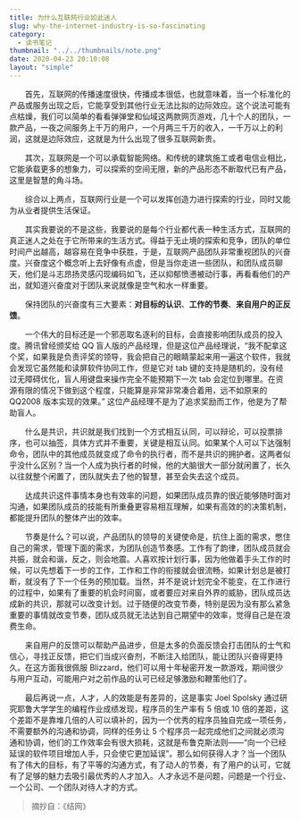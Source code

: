 ```yaml
---
title: 为什么互联网行业如此迷人
slug: why-the-internet-industry-is-so-fascinating
category:
  - 读书笔记
thumbnail: "../../thumbnails/note.png"
date: 2020-04-23 20:10:08
layout: "simple"
---
```


&ensp;&ensp;&ensp;&ensp;首先，互联网的传播速度很快，传播成本很低，也就意味着，当一个标准化的产品或服务出现之后，它能享受到其他行业无法比拟的边际效应。这个说法可能有点枯燥，我们可以简单的看看弹弹堂和仙域这两款网页游戏，几十个人的团队，一款产品，一夜之间服务上千万的用户，一个月两三千万的收入，一千万以上的利润，这就是边际效应，这就是为什么出现了很多互联网新贵。

&ensp;&ensp;&ensp;&ensp;其次，互联网是一个可以承载智能网络。和传统的建筑施工或者电信业相比，它能承载更多的想象力，可以探索的空间无限，新的产品形态不断取代已有产品，这里是智慧的角斗场。

&ensp;&ensp;&ensp;&ensp;综合以上两点，互联网行业是一个可以发挥创造力进行探索的行业，同时又能为从业者提供生活保证。

&ensp;&ensp;&ensp;&ensp;其实我要说的不是这些，我要说的是每个行业都代表一种生活方式，互联网的真正迷人之处在于它所带来的生活方式。得益于无止境的探索和竞争，团队的单位时间产出越高，越容易在竞争中获胜，于是，互联网产品团队非常重视团队的兴奋度。兴奋度这个概念听上去好像有点虚，但是当你走进一些团队，和团队成员聊天，他们是斗志昂扬灵感闪现编码如飞，还以抑郁愤懑被动行事，再看看他们的产出，就知道兴奋度对于团队来说就像是空气和水一样重要。

&ensp;&ensp;&ensp;&ensp;保持团队的兴奋度有三大要素：**对目标的认识**、**工作的节奏**、**来自用户的正反馈**。

&ensp;&ensp;&ensp;&ensp;一个伟大的目标还是一个邪恶取名逐利的目标，会直接影响团队成员的投入度。腾讯曾经颁奖给 QQ 盲人版的产品经理，但是这位产品经理说，“我不配拿这个奖，如果我是负责评奖的领导，我会把自己的眼睛蒙起来用一遍这个软件，我就会发现它虽然能和读屏软件协同工作，但是它对 tab 键的支持是随机的，没有经过无障碍优化，盲人用键盘来操作完全不能预期下一次 tab 会定位到哪里。在资源有限的情况下做到这个程度，只能算是非常非常凑合着用，远不如原来的 QQ2008 版本实现的效果。” 这位产品经理不是为了追求奖励而工作，他是为了帮助盲人。

&ensp;&ensp;&ensp;&ensp;什么是共识，共识就是我们找到一个方式相互认同，可以辩论，可以投票排序，也可以抽签，具体方式并不重要，关键是相互认同。如果某个人可以下达强制命令，团队中的其他成员就变成了命令的执行者，而不是共识的拥护者。这两者似乎没什么区别？当一个人成为执行者的时候，他的大脑很大一部分就闲置了，长久以往就整个闲置了，团队就失去了他的智慧，甚至会失去这个成员。

&ensp;&ensp;&ensp;&ensp;达成共识这件事情本身也有效率的问题，如果团队成员靠的很近能够随时面对沟通，如果团队成员的技能有所重叠更容易相互理解，如果有高效的的决策机制，都能提升团队的整体产出的效率。

&ensp;&ensp;&ensp;&ensp;节奏是什么？可以说，产品团队的领导的关键使命是，抗住上面的需求，憋住自己的需求，管理下面的需求，为团队创造节奏感。工作有了韵律，团队成员就会共振，就会和谐，反之，则会地震。人喜欢按计划行事，因为他做着手头工作的时候，可以先想着下一步的工作，工作和工作的衔接就会很流畅，如果计划总是被打断，就没有了下一个任务的预加载。当然，并不是说计划完全不能变，在工作进行的过程中，如果有了重要的机会时间窗，或者要应对来自外界的威胁，团队成员达成新的共识，那就可以改变计划。过于随便的改变节奏，特别是因为没有那么紧急重要的事情就改变节奏，团队成员就无法达到自己期望中的效率，觉得自己是在浪费生命。

&ensp;&ensp;&ensp;&ensp;来自用户的反馈可以帮助产品进步，但是太多的负面反馈会打击团队的士气和信心，寻找正反馈，把它们当成兴奋剂，不断注入给团队，能让团队兴奋得更持久。在这方面我很佩服 Blizzard，他们可以用十年秘密开发一款游戏，期间很少与用户互动，可能用户对之前作品的认可已经足够激励和鞭策他们了。

&ensp;&ensp;&ensp;&ensp;最后再说一点，人才，人的效能是有差异的，这是事实 Joel Spolsky 通过研究耶鲁大学学生的编程作业成绩发现，程序员的生产率有 5 倍或 10 倍的差距，这个差距不是靠堆几倍的人可以填补的，因为一个优秀的程序员独自完成一项任务，不需要额外的沟通和协调，同样的任务让 5 个程序员一起完成他们之间就必须沟通和协调，他们的工作效率会有很大损耗，这就是布鲁克斯法则——“向一个已经延误的软件项目增加人手，只会使它更加延误”。那么如何获得人才？当一个团队有了伟大的目标，有了平等的沟通方式，有了动人的节奏，有了用户的认可，它就有了足够的魅力去吸引最优秀的人才加入。人才永远不是问题，问题是一个行业、一个公司、一个团队对待人才的方式。

> 摘抄自：《结网》

